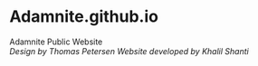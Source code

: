 # Adamnite.github.io
Adamnite Public Website  
*Design by Thomas Petersen*
*Website developed by Khalil Shanti*
